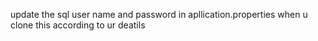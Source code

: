 update the sql user name and password in apllication.properties when u clone this according to ur deatils
